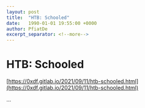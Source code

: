 ```yaml
---
layout: post
title:  "HTB: Schooled"
date:   1990-01-01 19:55:00 +0000
author: PfiatDe
excerpt_separator: <!--more-->
---
```


# HTB: Schooled
[https://0xdf.gitlab.io/2021/09/11/htb-schooled.html](https://0xdf.gitlab.io/2021/09/11/htb-schooled.html)

...
<!--more-->
